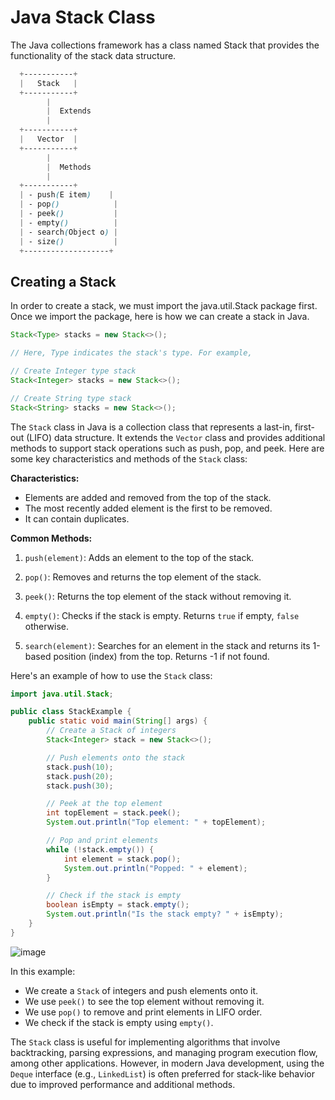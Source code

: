 # Java Stack Class

The Java collections framework has a class named Stack that provides the functionality of the stack data structure.
```scss
  +-----------+
  |   Stack   |
  +-----------+
        |
        |  Extends
        |
  +-----------+
  |   Vector  |
  +-----------+
        |
        |  Methods
        |
  +-----------+
  | - push(E item)    |
  | - pop()            |
  | - peek()           |
  | - empty()          |
  | - search(Object o) |
  | - size()           |
  +-------------------+

```

## Creating a Stack
In order to create a stack, we must import the java.util.Stack package first. Once we import the package, here is how we can create a stack in Java.
```java
Stack<Type> stacks = new Stack<>();

// Here, Type indicates the stack's type. For example,

// Create Integer type stack
Stack<Integer> stacks = new Stack<>();

// Create String type stack
Stack<String> stacks = new Stack<>();

```


The `Stack` class in Java is a collection class that represents a last-in, first-out (LIFO) data structure. It extends the `Vector` class and provides additional methods to support stack operations such as push, pop, and peek. Here are some key characteristics and methods of the `Stack` class:

**Characteristics:**
- Elements are added and removed from the top of the stack.
- The most recently added element is the first to be removed.
- It can contain duplicates.

**Common Methods:**

1. `push(element)`: Adds an element to the top of the stack.

2. `pop()`: Removes and returns the top element of the stack.

3. `peek()`: Returns the top element of the stack without removing it.

4. `empty()`: Checks if the stack is empty. Returns `true` if empty, `false` otherwise.

5. `search(element)`: Searches for an element in the stack and returns its 1-based position (index) from the top. Returns -1 if not found.

Here's an example of how to use the `Stack` class:

```java
import java.util.Stack;

public class StackExample {
    public static void main(String[] args) {
        // Create a Stack of integers
        Stack<Integer> stack = new Stack<>();

        // Push elements onto the stack
        stack.push(10);
        stack.push(20);
        stack.push(30);

        // Peek at the top element
        int topElement = stack.peek();
        System.out.println("Top element: " + topElement);

        // Pop and print elements
        while (!stack.empty()) {
            int element = stack.pop();
            System.out.println("Popped: " + element);
        }

        // Check if the stack is empty
        boolean isEmpty = stack.empty();
        System.out.println("Is the stack empty? " + isEmpty);
    }
}
```
![image](https://github.com/Pankaj-Str/Learn-JAVA-SE/assets/36913690/2dbf3e38-c9b5-4e18-bb7b-289dfaf8c30a)

In this example:

- We create a `Stack` of integers and push elements onto it.
- We use `peek()` to see the top element without removing it.
- We use `pop()` to remove and print elements in LIFO order.
- We check if the stack is empty using `empty()`.

The `Stack` class is useful for implementing algorithms that involve backtracking, parsing expressions, and managing program execution flow, among other applications. However, in modern Java development, using the `Deque` interface (e.g., `LinkedList`) is often preferred for stack-like behavior due to improved performance and additional methods.
